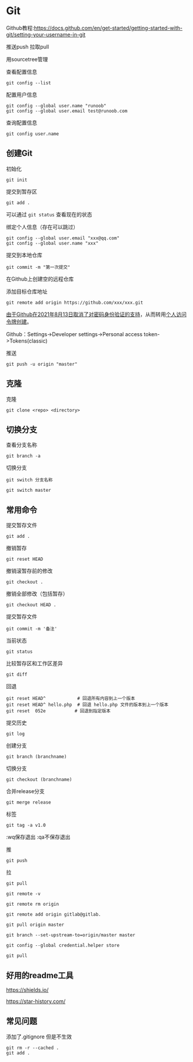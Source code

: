 # Git

Github教程:<https://docs.github.com/en/get-started/getting-started-with-git/setting-your-username-in-git>

推送push 拉取pull

用sourcetree管理

查看配置信息

```shell
git config --list
```

配置用户信息

```shell
git config --global user.name "runoob"
git config --global user.email test@runoob.com
```

查询配置信息

```shell
git config user.name
```

## 创建Git

初始化

```shell
git init
```

提交到暂存区

```shell
git add .
```

可以通过 `git status` 查看现在的状态

绑定个人信息（存在可以跳过）

```shell
git config --global user.email "xxx@qq.com"
git config --global user.name "xxx"
```

提交到本地仓库

```shell
git commit -m "第一次提交"
```

在Github上创建空的远程仓库

添加目标仓库地址

```shell
git remote add origin https://github.com/xxx/xxx.git
```

[由于Github在2021年8月13日取消了对密码身份验证的支持](https://docs.github.com/en/get-started/getting-started-with-git/about-remote-repositories#cloning-with-https-urls)，从而转用[个人访问令牌创建](https://docs.github.com/en/authentication/keeping-your-account-and-data-secure/managing-your-personal-access-tokens)。

Github：Settings->Developer settings->Personal access token->Tokens(classic)

推送

```shell
git push -u origin "master"
```

## 克隆

克隆

```shell
git clone <repo> <directory>
```

## 切换分支

查看分支名称

```shell
git branch -a
```

切换分支

```shell
git switch 分支名称

git switch master
```

## 常用命令

提交暂存文件

```shell
git add .
```

撤销暂存

```shell
git reset HEAD
```

撤销滚暂存前的修改

```shell
git checkout .
```

撤销全部修改（包括暂存）

```shell
git checkout HEAD .
```

提交暂存文件

```shell
git commit -m '备注'
```

当前状态

```shell
git status
```

比较暂存区和工作区差异

```shell
git diff
```

回退

```shell
git reset HEAD^            # 回退所有内容到上一个版本  
git reset HEAD^ hello.php  # 回退 hello.php 文件的版本到上一个版本  
git reset  052e           # 回退到指定版本
```

提交历史

```shell
git log
```

创建分支

```shell
git branch (branchname)
```

切换分支

```shell
git checkout (branchname)
```

合并release分支

```shell
git merge release
```

标签

```shell
git tag -a v1.0 
```

:wq保存退出
:qa不保存退出

推

```shell
git push
```

拉

```shell
git pull
```

```shell
git remote -v

git remote rm origin

git remote add origin gitlab@gitlab.

git pull origin master

git branch --set-upstream-to=origin/master master

git config --global credential.helper store
 
git pull

```

## 好用的readme工具

<https://shields.io/>

<https://star-history.com/>

## 常见问题

添加了.gitignore 但是不生效

```shell
git rm -r --cached .
git add .
```

